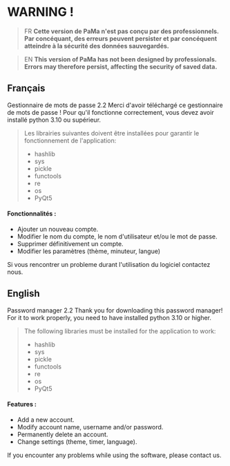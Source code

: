 # WARNING !

> FR **Cette version de PaMa n'est pas conçu par des professionnels. Par concéquant, des erreurs peuvent persister et par concéquent atteindre à la sécurité des données sauvegardés.**

> EN **This version of PaMa has not been designed by professionals. Errors may therefore persist, affecting the security of saved data.**

## Français
Gestionnaire de mots de passe 2.2
Merci d'avoir téléchargé ce gestionnaire de mots de passe !
Pour qu'il fonctionne correctement, vous devez avoir installé python 3.10 ou supérieur.
> Les librairies suivantes doivent être installées pour garantir le fonctionnement de l'application:
> * hashlib
> * sys
> * pickle
> * functools 
> * re
> * os
> * PyQt5

#### Fonctionnalités :
* Ajouter un nouveau compte.
* Modifier le nom du compte, le nom d'utilisateur et/ou le mot de passe.
* Supprimer définitivement un compte.
* Modifier les paramètres (thème, minuteur, langue)

Si vous rencontrer un probleme durant l'utilisation du logiciel contactez nous.

## English
Password manager 2.2
Thank you for downloading this password manager!
For it to work properly, you need to have installed python 3.10 or higher.
> The following libraries must be installed for the application to work:
> * hashlib
> * sys
> * pickle
> * functools 
> * re
> * os
> * PyQt5

#### Features :
* Add a new account.
* Modify account name, username and/or password.
* Permanently delete an account.
* Change settings (theme, timer, language).

If you encounter any problems while using the software, please contact us.